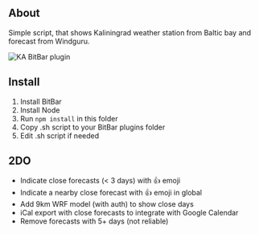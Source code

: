 ## About ##

Simple script, that shows Kaliningrad weather station from Baltic bay and forecast from Windguru.

![KA BitBar plugin](https://cloud.githubusercontent.com/assets/2384694/14348686/8234f2cc-fcbe-11e5-87ed-317d8c28b3cd.jpg)

## Install ##

1. Install BitBar
2. Install Node
3. Run `npm install` in this folder
4. Copy .sh script to your BitBar plugins folder
5. Edit .sh script if needed

## 2DO ##

* Indicate close forecasts (< 3 days) with :thumbsup: emoji
* Indicate a nearby close forecast with :thumbsup: emoji in global
* Add 9km WRF model (with auth) to show close days
* iCal export with close forecasts to integrate with Google Calendar
* Remove forecasts with 5+ days (not reliable)
